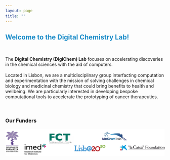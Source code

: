 ```yaml
---
layout: page
title: ""
---
```


## <span style = 'color:#1c8cc8'> Welcome to the Digital Chemistry Lab!</span>

<br />

The **Digital Chemistry (DigiChem) Lab** focuses on accelerating discoveries in the chemical sciences with the aid of computers. <br />
<br />
Located in Lisbon, we are a multidisciplinary group interfacting computation and experimentation with the mission of solving challenges in chemical biology and medicinal chemistry that could bring benefits to health and wellbeing. We are particularly interested in developing bespoke computational tools to accelerate the prototyping of cancer therapeutics.<br />
<br />
<br />

### Our Funders

<p style="text-align:center;"><img src="https://raw.githubusercontent.com/DigiChem/digichem.github.io/master/_images/funders.jpg" alt="funders"></p>
